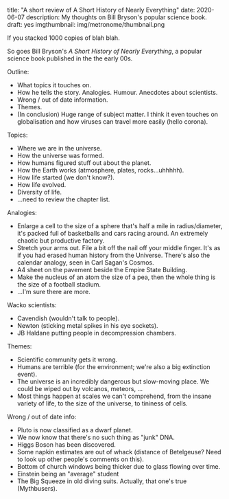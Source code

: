 title: "A short review of A Short History of Nearly Everything"
date: 2020-06-07
description: My thoughts on Bill Bryson's popular science book.
draft: yes
imgthumbnail: img/metronome/thumbnail.png

If you stacked 1000 copies of blah blah.

So goes Bill Bryson's *A Short History of Nearly Everything*, a popular science book published in the the early 00s.

Outline:

* What topics it touches on.
* How he tells the story. Analogies. Humour. Anecdotes about scientists.
* Wrong / out of date information.
* Themes.
* (In conclusion) Huge range of subject matter. I think it even touches on globalisation and how viruses can travel more easily (hello corona).

Topics:

* Where we are in the universe.
* How the universe was formed.
* How humans figured stuff out about the planet.
* How the Earth works (atmosphere, plates, rocks...uhhhhh).
* How life started (we don't know?).
* How life evolved.
* Diversity of life.
* ...need to review the chapter list.

Analogies:

* Enlarge a cell to the size of a sphere that's half a mile in radius/diameter, it's packed full of basketballs and cars racing around. An extremely chaotic but productive factory.
* Stretch your arms out. File a bit off the nail off your middle finger. It's as if you had erased human history from the Universe. There's also the calendar analogy, seen in Carl Sagan's Cosmos.
* A4 sheet on the pavement beside the Empire State Building.
* Make the nucleus of an atom the size of a pea, then the whole thing is the size of a football stadium.
* ...I'm sure there are more.

Wacko scientists:

* Cavendish (wouldn't talk to people).
* Newton (sticking metal spikes in his eye sockets).
* JB Haldane putting people in decompression chambers.

Themes:

* Scientific community gets it wrong.
* Humans are terrible (for the environment; we're also a big extinction event).
* The universe is an incredibly dangerous but slow-moving place. We could be wiped out by volcanos, meteors, ...
* Most things happen at scales we can't comprehend, from the insane variety of life, to the size of the universe, to tininess of cells.

Wrong / out of date info:

* Pluto is now classified as a dwarf planet.
* We now know that there's no such thing as "junk" DNA.
* Higgs Boson has been discovered.
* Some napkin estimates are out of whack (distance of Betelgeuse? Need to look up other people's comments on this).
* Bottom of church windows being thicker due to glass flowing over time.
* Einstein being an "average" student
* The Big Squeeze in old diving suits. Actually, that one's true (Mythbusers).
